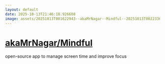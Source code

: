 ```yaml
---
layout: default
date: 2025-10-13T21:46:18.926608
image: assets/20251013T001622943--akaMrNagar--Mindful--20251013T002233681--cropped.png
---
```


# [akaMrNagar/Mindful](https://github.com/akaMrNagar/Mindful)

open-source app to manage screen time and improve focus
